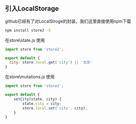## 引入LocalStorage

github已经有了对LocalStroge的封装，我们这里直接使用npm下载

```bash
npm install store2 -S
```
在store\state.js 使用

```js
import store from 'store2';

export default {
  city: store.local.get('city') || '北京'
}
```

在store\mutations.js 使用

```js
import store from 'store2';

export default {
	setCity(state, city) {
		state.city = city;
		store.local.set('city', city);
	}
}
```